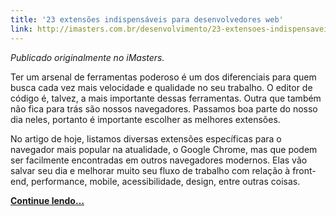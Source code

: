 ```yaml
---
title: '23 extensões indispensáveis para desenvolvedores web'
link: http://imasters.com.br/desenvolvimento/23-extensoes-indispensaveis-para-desenvolvedores-web
---
```


<!-- <p><a href="http://imasters.com.br/desenvolvimento/23-extensoes-indispensaveis-para-desenvolvedores-web"><img src="/assets/img/posts/23-extensoes.jpg"/></a></p> -->

*Publicado originalmente no iMasters.*

Ter um arsenal de ferramentas poderoso é um dos diferenciais para quem busca cada vez mais velocidade e qualidade no seu trabalho. O editor de código é, talvez, a mais importante dessas ferramentas. Outra que também não fica para trás são nossos navegadores. Passamos boa parte do nosso dia neles, portanto é importante escolher as melhores extensões.

No artigo de hoje, listamos diversas extensões específicas para o navegador mais popular na atualidade, o Google Chrome, mas que podem ser facilmente encontradas em outros navegadores modernos. Elas vão salvar seu dia e melhorar muito seu fluxo de trabalho com relação à front-end, performance, mobile, acessibilidade, design, entre outras coisas.

[**Continue lendo…**](http://imasters.com.br/desenvolvimento/23-extensoes-indispensaveis-para-desenvolvedores-web)